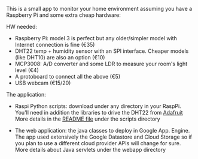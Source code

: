 This is a small app to monitor your home environment assuming you have a Raspberry Pi and some extra cheap hardware:

HW needed:

- Raspberry Pi: model 3 is perfect but any older/simpler model with Internet connection is fine (€35)
- DHT22 temp + humidity sensor with an SPI interface. Cheaper models (like DHT10) are also an option (€10)
- MCP3008: A/D converter and some LDR to measure your room's light level (€4)
- A protoboard to connect all the above (€5)
- USB webcam (€15/20)
	
	
The application:

- Raspi Python scripts: download under any directory in your RaspPi.
You'll need in addition the libraries to drive the DHT22 from [Adafruit](https://github.com/adafruit/Adafruit_Python_DHT/)
More details in the [README file](https://github.com/cluis-lopez/HomeMonitor/blob/master/HomeMonitor/Raspi%20Python%20Scripts/README.md) under the scripts directory
		
- The web application: the java classes to deploy in Google App. Engine.
The app used extensively the Google Datastore and Cloud Storage so if you plan to use
a different cloud provider APIs will change for sure. More details about Java servlets
under the webapp directory
